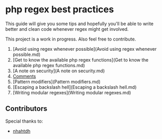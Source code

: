 # php regex best practices

This guide will give you some tips and hopefully you'll be able to write better and clean code whenever regex might get involved.
 
This project is a work in progress. Also feel free to contribute.

1. [Avoid using regex whenever possible](Avoid using regex whenever possible.md)
2. [Get to know the available php regex functions](Get to know the available php regex functions.md)
3. [A note on security](A note on security.md)
4. [Comments](Comments.md)
5. [Pattern modifiers](Pattern modifiers.md)
6. [Escaping a backslash hell](Escaping a backslash hell.md)
7. [Writing modular regexes](Writing modular regexes.md)

## Contributors

Special thanks to:

- [nhahtdh](http://stackoverflow.com/users/1400768/nhahtdh)